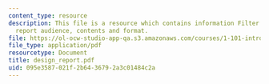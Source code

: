 ```yaml
---
content_type: resource
description: This file is a resource which contains information Filter design task
  report audience, contents and format.
file: https://ol-ocw-studio-app-qa.s3.amazonaws.com/courses/1-101-introduction-to-civil-and-environmental-engineering-design-i-fall-2006/095e3587021f2b6436792a3c01484c2a_design_report.pdf
file_type: application/pdf
resourcetype: Document
title: design_report.pdf
uid: 095e3587-021f-2b64-3679-2a3c01484c2a
---
```

